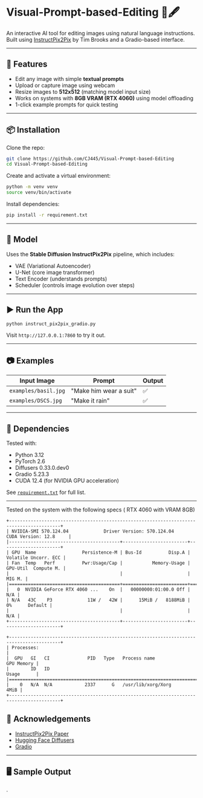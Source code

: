 # Visual-Prompt-based-Editing 🎨🖋️

An interactive AI tool for editing images using natural language instructions. Built using [InstructPix2Pix](https://huggingface.co/timbrooks/instruct-pix2pix) by Tim Brooks and a Gradio-based interface.

---

## 🚀 Features

- Edit any image with simple **textual prompts**
- Upload or capture image using webcam
- Resize images to **512x512** (matching model input size)
- Works on systems with **8GB VRAM (RTX 4060)** using model offloading
- 1-click example prompts for quick testing

---

## 📦 Installation

Clone the repo:

```bash
git clone https://github.com/CJ445/Visual-Prompt-based-Editing
cd Visual-Prompt-based-Editing
```

Create and activate a virtual environment:

```bash
python -m venv venv
source venv/bin/activate
```

Install dependencies:

```bash
pip install -r requirement.txt
```

---

## 🧠 Model

Uses the **Stable Diffusion InstructPix2Pix** pipeline, which includes:

- VAE (Variational Autoencoder)
- U-Net (core image transformer)
- Text Encoder (understands prompts)
- Scheduler (controls image evolution over steps)

---

## ▶️ Run the App

```bash
python instruct_pix2pix_gradio.py
```

Visit `http://127.0.0.1:7860` to try it out.

---

## 📷 Examples

| Input Image           | Prompt                 | Output |
|-----------------------|------------------------|--------|
| `examples/basil.jpg`  | "Make him wear a suit" | ✅     |
| `examples/DSCS.jpg`   | "Make it rain"         | ✅     |

---

## 🧪 Dependencies

Tested with:

- Python 3.12
- PyTorch 2.6
- Diffusers 0.33.0.dev0
- Gradio 5.23.3
- CUDA 12.4 (for NVIDIA GPU acceleration)

See [`requirement.txt`](requirement.txt) for full list.

---

Tested on the system with the following specs ( RTX 4060 with VRAM 8GB)

```
+-----------------------------------------------------------------------------------------+
| NVIDIA-SMI 570.124.04             Driver Version: 570.124.04     CUDA Version: 12.8     |
|-----------------------------------------+------------------------+----------------------+
| GPU  Name                 Persistence-M | Bus-Id          Disp.A | Volatile Uncorr. ECC |
| Fan  Temp   Perf          Pwr:Usage/Cap |           Memory-Usage | GPU-Util  Compute M. |
|                                         |                        |               MIG M. |
|=========================================+========================+======================|
|   0  NVIDIA GeForce RTX 4060 ...    On  |   00000000:01:00.0 Off |                  N/A |
| N/A   43C    P3             11W /   42W |      15MiB /   8188MiB |      0%      Default |
|                                         |                        |                  N/A |
+-----------------------------------------+------------------------+----------------------+
                                                                                         
+-----------------------------------------------------------------------------------------+
| Processes:                                                                              |
|  GPU   GI   CI              PID   Type   Process name                        GPU Memory |
|        ID   ID                                                               Usage      |
|=========================================================================================|
|    0   N/A  N/A            2337      G   /usr/lib/xorg/Xorg                        4MiB |
+-----------------------------------------------------------------------------------------+
```
## 🤖 Acknowledgements

- [InstructPix2Pix Paper](https://arxiv.org/abs/2211.09800)
- [Hugging Face Diffusers](https://huggingface.co/docs/diffusers)
- [Gradio](https://www.gradio.app)

---


## 🖥️ Sample Output

.
